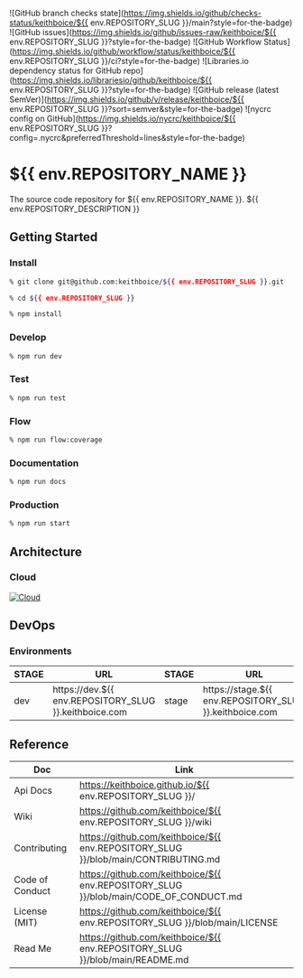 ![GitHub branch checks state](https://img.shields.io/github/checks-status/keithboice/${{ env.REPOSITORY_SLUG }}/main?style=for-the-badge) ![GitHub issues](https://img.shields.io/github/issues-raw/keithboice/${{ env.REPOSITORY_SLUG }}?style=for-the-badge)
![GitHub Workflow Status](https://img.shields.io/github/workflow/status/keithboice/${{ env.REPOSITORY_SLUG }}/ci?style=for-the-badge) ![Libraries.io dependency status for GitHub repo](https://img.shields.io/librariesio/github/keithboice/${{ env.REPOSITORY_SLUG }}?style=for-the-badge)
![GitHub release (latest SemVer)](https://img.shields.io/github/v/release/keithboice/${{ env.REPOSITORY_SLUG }}?sort=semver&style=for-the-badge) ![nycrc config on GitHub](https://img.shields.io/nycrc/keithboice/${{ env.REPOSITORY_SLUG }}?config=.nycrc&preferredThreshold=lines&style=for-the-badge)  


# ${{ env.REPOSITORY_NAME }}

The source code repository for ${{ env.REPOSITORY_NAME }}.  ${{ env.REPOSITORY_DESCRIPTION }}



## Getting Started

### Install

```bash
% git clone git@github.com:keithboice/${{ env.REPOSITORY_SLUG }}.git

% cd ${{ env.REPOSITORY_SLUG }}

% npm install
```

### Develop

```bash
% npm run dev
```

### Test

```bash
% npm run test
```

### Flow

```bash
% npm run flow:coverage
```

### Documentation

```bash
% npm run docs
```

### Production

```bash
% npm run start
```


## Architecture

### Cloud

[![Cloud](https://keithboice.github.io/.github/template_nodejs_cloud.svg)](https://app.diagrams.net/?mode=github#Hkeithboice%2F.github%2Fgh-pages%2Fdocs%2Ftemplate_nodejs_cloud.svg)



## DevOps

### Environments

| STAGE | URL           | STAGE | URL           | STAGE | URL            |
| ----- | ------------- | ----- | ------------- | ----- | -------------- |
| dev   | https://dev.${{ env.REPOSITORY_SLUG }}.keithboice.com | stage | https://stage.${{ env.REPOSITORY_SLUG }}.keithboice.com | prod  | https://www.${{ env.REPOSITORY_SLUG }}.keithboice.com |


## Reference

| Doc | Link |
| ----- | ----- |
| Api Docs | https://keithboice.github.io/${{ env.REPOSITORY_SLUG }}/ |
| Wiki | https://github.com/keithboice/${{ env.REPOSITORY_SLUG }}/wiki |
| Contributing | https://github.com/keithboice/${{ env.REPOSITORY_SLUG }}/blob/main/CONTRIBUTING.md |
| Code of Conduct | https://github.com/keithboice/${{ env.REPOSITORY_SLUG }}/blob/main/CODE_OF_CONDUCT.md |
| License (MIT) | https://github.com/keithboice/${{ env.REPOSITORY_SLUG }}/blob/main/LICENSE |
| Read Me | https://github.com/keithboice/${{ env.REPOSITORY_SLUG }}/blob/main/README.md |


<br />
<br />
<br />